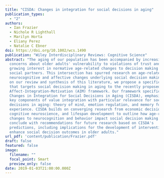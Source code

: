 ```yaml
---
title: "CISDA: Changes in integration for social decisions in aging"
publication_types:
  - "2"
authors:
  - Ian Frazier
  - Nichole R Lighthall
  - Marilyn Horta
  - Eliany Perez
  - Natalie C Ebner
doi: https://doi.org/10.1002/wcs.1490
publication: "Wiley Interdisciplinary Reviews: Cognitive Science"
abstract: "The aging of our population has been accompanied by increasing
  concerns about older adults' vulnerability to violations of trust and a
  growing interest in normative age‐related changes to decision making involving
  social partners. This intersection has spurred research on age‐related
  neurocognitive and affective changes underlying social decision making. Based
  on our review and synthesis of this literature, we propose a specification
  that targets social decision making in aging to the recently proposed
  Affect‐Integration‐Motivation (AIM) framework. Our framework specification,
  Changes in Integration for Social Decisions in Aging (CISDA), emphasizes three
  key components of value integration with particular relevance for social
  decisions in aging: theory of mind, emotion regulation, and memory for past
  experience. CISDA builds on converging research from economic decision making,
  cognitive neuroscience, and lifespan development to outline how age‐related
  changes to neurocognition and behavior impact social decision making. We
  conclude with recommendations for future research based on CISDA's
  predictions, including implications for the development of interventions to
  enhance social decision outcomes in older adults."
url_pdf: 'content/publication/Frazier.pdf'
draft: false
featured: false
image:
  filename: ""
  focal_point: Smart
  preview_only: false
date: 2019-01-03T21:00:00.000Z
---
```

